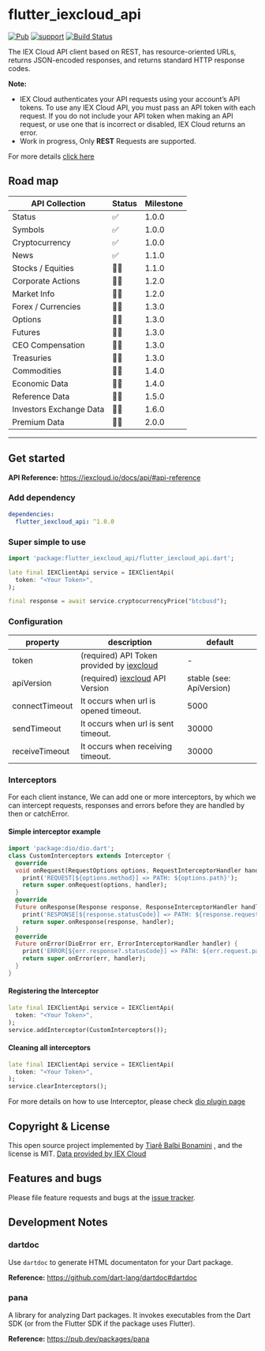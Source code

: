 # flutter_iexcloud_api

[![Pub](https://img.shields.io/pub/v/flutter_iexcloud_api.svg?style=flat-square)](https://pub.dartlang.org/packages/flutter_iexcloud_api)
[![support](https://img.shields.io/badge/platform-flutter%7Cflutter%20web%7Cdart%20vm-ff69b4.svg?style=flat-square)](https://github.com/tiarebalbi/flutter_iexcloud_api)
[![Build Status](https://travis-ci.com/tiarebalbi/flutter_iexcloud_api.svg?branch=main)](https://travis-ci.com/tiarebalbi/flutter_iexcloud_api)

The IEX Cloud API client based on REST, has resource-oriented URLs, returns JSON-encoded responses, and returns standard HTTP response codes.

**Note:**

* IEX Cloud authenticates your API requests using your account’s API tokens. To use any IEX Cloud API, you must pass an API token with each request. If you do not include your API token when making an API request, or use one that is incorrect or disabled, IEX Cloud returns an error.
* Work in progress, Only **REST** Requests are supported.

For more details [click here](https://iexcloud.io/)

## Road map

API Collection  | Status           | Milestone
----------------| ---------------- | ----------------
Status  | :white_check_mark: | 1.0.0
Symbols  | :white_check_mark: | 1.0.0
Cryptocurrency  | :white_check_mark: | 1.0.0
News  | :white_check_mark: | 1.1.0
Stocks / Equities  | :technologist: | 1.1.0
Corporate Actions  | :technologist: | 1.2.0
Market Info  | :technologist: | 1.2.0
Forex / Currencies | :technologist: | 1.3.0
Options  | :technologist: | 1.3.0
Futures  | :technologist: | 1.3.0
CEO Compensation | :technologist: | 1.3.0
Treasuries | :technologist: | 1.3.0
Commodities | :technologist: | 1.4.0
Economic Data | :technologist: | 1.4.0
Reference Data | :technologist: | 1.5.0
Investors Exchange Data | :technologist: | 1.6.0
Premium Data | :technologist: | 2.0.0

----

## Get started

**API Reference:** <https://iexcloud.io/docs/api/#api-reference>

### Add dependency

```yaml
dependencies:
  flutter_iexcloud_api: ^1.0.0
```

### Super simple to use

```dart
import 'package:flutter_iexcloud_api/flutter_iexcloud_api.dart';

late final IEXClientApi service = IEXClientApi(
  token: "<Your Token>",
);

final response = await service.cryptocurrencyPrice("btcbusd");
```

### Configuration

property             | description                               | default
---------------------|-------------------------------------------|----------------------------
token                | (required) API Token provided by [iexcloud](https://iexcloud.io/docs/api/#api-versioning) | -
apiVersion           | (required) [iexcloud](https://iexcloud.io/docs/api/#api-versioning) API Version | stable (see: ApiVersion)
connectTimeout       | It occurs when url is opened timeout.    | 5000
sendTimeout          | It occurs when url is sent timeout.      | 30000
receiveTimeout       | It occurs when receiving timeout.        | 30000

### Interceptors

For each client instance, We can add one or more interceptors, by which we can intercept requests, responses and errors before they are handled by then or
catchError.

#### Simple interceptor example

```dart
import 'package:dio/dio.dart';
class CustomInterceptors extends Interceptor {
  @override
  void onRequest(RequestOptions options, RequestInterceptorHandler handler) {
    print('REQUEST[${options.method}] => PATH: ${options.path}');
    return super.onRequest(options, handler);
  }
  @override
  Future onResponse(Response response, ResponseInterceptorHandler handler) {
    print('RESPONSE[${response.statusCode}] => PATH: ${response.request?.path}');
    return super.onResponse(response, handler);
  }
  @override
  Future onError(DioError err, ErrorInterceptorHandler handler) {
    print('ERROR[${err.response?.statusCode}] => PATH: ${err.request.path}');
    return super.onError(err, handler);
  }
}
```

#### Registering the Interceptor

```dart
late final IEXClientApi service = IEXClientApi(
  token: "<Your Token>",
);
service.addInterceptor(CustomInterceptors());
```

#### Cleaning all interceptors

```dart
late final IEXClientApi service = IEXClientApi(
  token: "<Your Token>",
);
service.clearInterceptors();
```

For more details on how to use Interceptor, please check [dio plugin page](https://github.com/flutterchina/dio/blob/master/README.md#interceptors)

## Copyright & License

This open source project implemented by [Tiarê Balbi Bonamini](https://tiarebalbi.com) , and the license is MIT. [Data provided by IEX Cloud](https://iexcloud.io)

## Features and bugs

Please file feature requests and bugs at the [issue tracker][tracker].

[tracker]: https://github.com/tiarebalbi/flutter_iexcloud_api/issues

## Development Notes

### dartdoc

Use `dartdoc` to generate HTML documentaton for your Dart package.

**Reference:** <https://github.com/dart-lang/dartdoc#dartdoc>

### pana

A library for analyzing Dart packages. It invokes executables from the Dart SDK (or from the Flutter SDK if the package uses Flutter).

**Reference:** <https://pub.dev/packages/pana>
